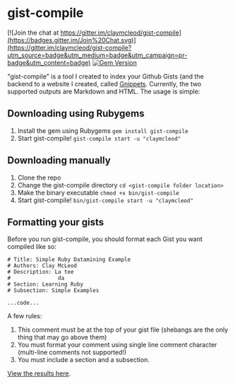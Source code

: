 # gist-compile

[![Join the chat at https://gitter.im/claymcleod/gist-compile](https://badges.gitter.im/Join%20Chat.svg)](https://gitter.im/claymcleod/gist-compile?utm_source=badge&utm_medium=badge&utm_campaign=pr-badge&utm_content=badge) [![Gem Version](https://badge.fury.io/rb/gist-compile.svg)](http://badge.fury.io/rb/gist-compile)

"gist-compile" is a tool I created to index your Github Gists (and the backend to a website I created, called [Gnippets](http://gnippets.com). Currently, the two supported outputs are Markdown and HTML. The usage is simple:

## Downloading using Rubygems

1. Install the gem using Rubygems ```gem install gist-compile```
2. Start gist-compile! ```gist-compile start -u "claymcleod"```

## Downloading manually

1. Clone the repo
2. Change the gist-compile directory ```cd <gist-compile folder location>```
3. Make the binary executable ```chmod +x bin/gist-compile```
4. Start gist-compile! ```bin/gist-compile start -u "claymcleod"```


## Formatting your gists

Before you run gist-compile, you should format each Gist you want compiled like so:

```
# Title: Simple Ruby Datamining Example
# Authors: Clay McLeod
# Description: La tee
#               da
# Section: Learning Ruby
# Subsection: Simple Examples

...code...
```

A few rules:

1. This comment must be at the top of your gist file (shebangs are the only thing that may go above them)
2. You must format your comment using single line comment character (multi-line comments not supported!)
3. You must include a section and a subsection.


[View the results here](https://github.com/claymcleod/gist-compile/tree/master/gc_products).
